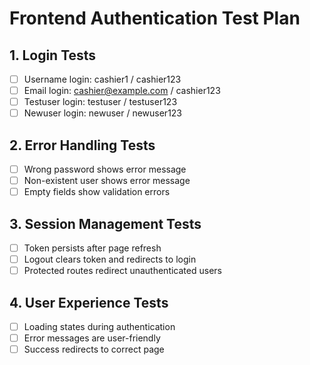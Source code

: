 # Frontend Authentication Test Plan

## 1. Login Tests
- [ ] Username login: cashier1 / cashier123
- [ ] Email login: cashier@example.com / cashier123
- [ ] Testuser login: testuser / testuser123
- [ ] Newuser login: newuser / newuser123

## 2. Error Handling Tests
- [ ] Wrong password shows error message
- [ ] Non-existent user shows error message
- [ ] Empty fields show validation errors

## 3. Session Management Tests
- [ ] Token persists after page refresh
- [ ] Logout clears token and redirects to login
- [ ] Protected routes redirect unauthenticated users

## 4. User Experience Tests
- [ ] Loading states during authentication
- [ ] Error messages are user-friendly
- [ ] Success redirects to correct page
